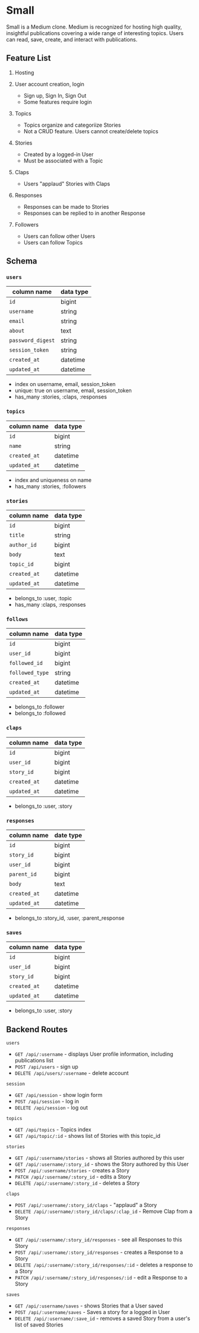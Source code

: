 # Small

Small is a Medium clone. Medium is recognized for hosting high quality, insightful publications covering a wide range of interesting topics. Users can read, save, create, and interact with publications.

## Feature List

1. Hosting

2. User account creation, login
   - Sign up, Sign In, Sign Out
   - Some features require login

3. Topics
    - Topics organize and categoriize Stories
    - Not a CRUD feature. Users cannot create/delete topics

4. Stories
    - Created by a logged-in User
    - Must be associated with a Topic

5. Claps
    - Users "applaud" Stories with Claps

6. Responses
    - Responses can be made to Stories
    - Responses can be replied to in another Response

7. Followers
    - Users can follow other Users
    - Users can follow Topics

## Schema

### `users`
| column name | data type | 
| ----------- | ----------- |
| `id`        |    bigint         |          
| `username`      | string       |           
| `email`   | string        |     
| `about`   |  text     |   
| `password_digest`  | string        |           
| `session_token`   | string        |           
| `created_at`  | datetime        |           
| `updated_at`  | datetime        |           

- index on username, email, session_token
- unique: true on username, email, session_token
- has_many :stories, :claps, :responses

### `topics`
| column name | data type |
| ----------- | ----------- |
| `id`    | bigint       |           
| `name`     | string       |           
| `created_at`   | datetime        |           
| `updated_at`   | datetime        |           

- index and uniqueness on name
- has_many :stories, :followers


### `stories`
| column name | data type |
| ----------- | ----------- |
| `id`      | bigint       |
| `title`      | string       |           
| `author_id`   | bigint        |           
|  `body`  | text        |          
| `topic_id`  | bigint        |           
|`created_at`  | datetime        |           
| `updated_at`  | datetime        |           

- belongs_to :user, :topic
- has_many :claps, :responses


### `follows`
| column name      | data type |
| ----------- | ----------- |
| `id`      | bigint       |
| `user_id`     | bigint       |
|  `followed_id`   | bigint        |
|  `followed_type`   | string        |
|`created_at`  | datetime        |           
| `updated_at`  | datetime        |          

- belongs_to :follower
- belongs_to :followed

### `claps`
| column name      | data type |
| ----------- | ----------- |
| `id`      | bigint       |
| `user_id`     | bigint       |
|  `story_id`   | bigint        |
|`created_at`  | datetime        |           
| `updated_at`  | datetime        |           

- belongs_to :user, :story

### `responses`
| column name      | date type |
| ----------- | ----------- |
| `id`      | bigint       |
| `story_id`   | bigint        |
| `user_id`   | bigint        |
| `parent_id`   | bigint        |
| `body`   | text        |
| `created_at`   | datetime        |           
| `updated_at`   | datetime        |           

- belongs_to :story_id, :user, :parent_response

### `saves`
| column name | data type |
| ----------- | ----------- |
| `id`      | bigint       |
| `user_id`      | bigint       |           
| `story_id`   | bigint        |           
| `created_at`   | datetime        |           
| `updated_at`   | datetime        |           

- belongs_to :user, :story

## Backend Routes

`users`
- `GET /api/:username` - displays User profile information, including publications list
- `POST /api/users` - sign up
- `DELETE /api/users/:username` - delete account 

`session`
- `GET /api/session` - show login form
- `POST /api/session` - log in
- `DELETE /api/session` - log out

`topics`
- `GET /api/topics` - Topics index
- `GET /api/topic/:id` - shows list of Stories with this topic_id

`stories`
- `GET /api/:username/stories` - shows all Stories authored by this user
- `GET /api/:username/:story_id` - shows the Story authored by this User
- `POST /api/:username/stories` - creates a Story
- `PATCH /api/:username/:story_id` - edits a Story
- `DELETE /api/:username/:story_id` - deletes a Story 

`claps`
- `POST /api/:username/:story_id/claps` - "applaud" a Story
- `DELETE /api/:username/:story_id/claps/:clap_id` - Remove Clap from a Story

`responses`
- `GET /api/:username/:story_id/responses` - see all Responses to this Story
- `POST /api/:username/:story_id/responses` - creates a Response to a Story
- `DELETE /api/:username/:story_id/responses/:id` - deletes a response to a Story
- `PATCH /api/:username/:story_id/responses/:id` - edit a Response to a Story

`saves`
- `GET /api/:username/saves` - shows Stories that a User saved
- `POST /api/:username/saves` - Saves a story for a logged in User
- `DELETE /api/:username/:save_id`  - removes a saved Story from a user's list of saved Stories


